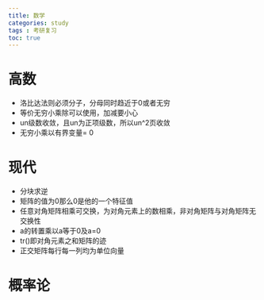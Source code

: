 ```yaml
---
title: 数学
categories: study
tags : 考研复习
toc: true
---
```


# 高数

- 洛比达法则必须分子，分母同时趋近于0或者无穷
- 等价无穷小乘除可以使用，加减要小心
- un级数收敛，且un为正项级数，所以un^2页收敛
- 无穷小乘以有界变量= 0

# 现代

- 分块求逆
- 矩阵的值为0那么0是他的一个特征值
-  任意对角矩阵相乘可交换，为对角元素上的数相乘，非对角矩阵与对角矩阵无交换性
-  a的转置乘以a等于0及a=0
-  tr()即对角元素之和矩阵的迹
-   正交矩阵每行每一列均为单位向量

# 概率论